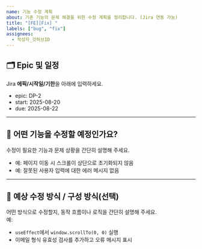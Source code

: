 ```yaml
---
name: 기능 수정 계획
about: 기존 기능의 문제 해결을 위한 수정 계획을 정리합니다. (Jira 연동 가능)
title: "[FE][Fix] "
labels: ["bug", "fix"]
assignees: 
  - 작성자_깃허브ID
---
```


## 🗂️ Epic 및 일정
Jira **에픽/시작일/기한**을 아래에 입력하세요.

- epic: DP-2
- start: 2025-08-20
- due: 2025-08-22

---

## 🧠 어떤 기능을 수정할 예정인가요?
수정이 필요한 기능과 문제 상황을 간단히 설명해 주세요.
- 예: 페이지 이동 시 스크롤이 상단으로 초기화되지 않음
- 예: 잘못된 사용자 입력에 대한 에러 메시지 없음

---

## 🔄 예상 수정 방식 / 구성 방식(선택)
어떤 방식으로 수정할지, 동작 흐름이나 로직을 간단히 설명해 주세요.  
예:
- `useEffect`에서 `window.scrollTo(0, 0)` 실행
- 이메일 형식 유효성 검사를 추가하고 오류 메시지 표시  
